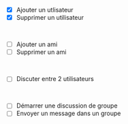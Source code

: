 - [x] Ajouter un utlisateur
- [X] Supprimer un utilisateur

<br>

- [ ] Ajouter un ami
- [ ] Supprimer un ami

<br>

- [ ] Discuter entre 2 utilisateurs

<br>

- [ ] Démarrer une discussion de groupe
- [ ] Envoyer un message dans un groupe
